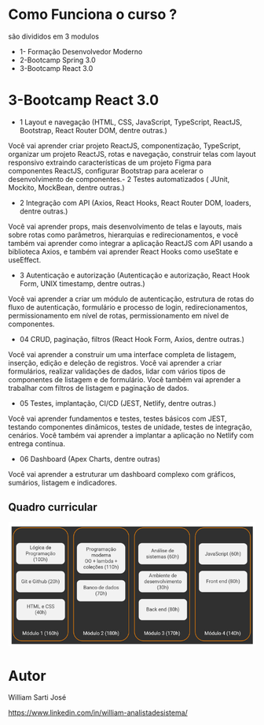 # Como Funciona o curso ?
são divididos em 3 modulos 

- 1- Formação Desenvolvedor Moderno
- 2-Bootcamp Spring 3.0
- 3-Bootcamp React 3.0

# 3-Bootcamp React 3.0

- 1 Layout e navegação (HTML, CSS, JavaScript, TypeScript, ReactJS, Bootstrap, React Router DOM, dentre outras.)
  

Você vai aprender criar projeto ReactJS, componentização, TypeScript, organizar um projeto ReactJS, rotas e navegação, construir telas com layout responsivo extraindo características de um projeto Figma para componentes ReactJS, configurar Bootstrap para acelerar o desenvolvimento de componentes.- 2 Testes automatizados ( JUnit, Mockito, MockBean, dentre outras.)

- 2  Integração com API (Axios, React Hooks, React Router DOM, loaders, dentre outras.)

Você vai aprender props, mais desenvolvimento de telas e layouts, mais sobre rotas como parâmetros, hierarquias e redirecionamentos, e você também vai aprender como integrar a aplicação ReactJS com API usando a biblioteca Axios, e também vai aprender React Hooks como useState e useEffect. 

- 3 Autenticação e autorização (Autenticação e autorização, React Hook Form, UNIX timestamp, dentre outras.) 

Você vai aprender a criar um módulo de autenticação, estrutura de rotas do fluxo de autenticação, formulário e processo de login, redirecionamentos, permissionamento em nível de rotas, permissionamento em nível de componentes.


- 04 CRUD, paginação, filtros (React Hook Form, Axios, dentre outras.)


Você vai aprender a construir um uma interface completa de listagem, inserção, edição e deleção de registros. Você vai aprender a criar formulários, realizar validações de dados, lidar com vários tipos de componentes de listagem e de formulário. Você também vai aprender a trabalhar com filtros de listagem e paginação de dados.

- 05 Testes, implantação, CI/CD (JEST, Netlify, dentre outras.)
  
Você vai aprender fundamentos e testes, testes básicos com JEST, testando componentes dinâmicos, testes de unidade, testes de integração, cenários. Você também vai aprender a implantar a aplicação no Netlify com entrega contínua.

- 06 Dashboard (Apex Charts, dentre outras)

Você vai aprender a estruturar um dashboard complexo com gráficos, sumários, listagem e indicadores.


## Quadro curricular
![Web 0](https://github.com/williamsartijose/CurosNelioDevSuperior/blob/master/1-%20Forma%C3%A7%C3%A3o%20Desenvolvedor%20Moderno/img/Grade.png)





# Autor

William Sarti José

https://www.linkedin.com/in/william-analistadesistema/
